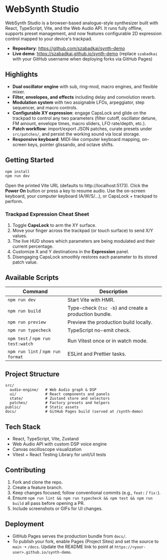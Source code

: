 # WebSynth Studio

WebSynth Studio is a browser-based analogue-style synthesizer built with React, TypeScript, Vite, and the Web Audio API. It runs fully offline, supports preset management, and now features configurable 2D expression control mapped to your device's trackpad.

- **Repository**: https://github.com/szabadkai/synth-demo
- **Live demo**: https://szabadkai.github.io/synth-demo (replace `szabadkai` with your GitHub username when deploying forks via GitHub Pages)

## Highlights

- **Dual oscillator engine** with sub, ring-mod, macro engines, and flexible mixer.
- **Filter, envelopes, and effects** including delay and convolution reverb.
- **Modulation system** with two assignable LFOs, arpeggiator, step sequencer, and macro controls.
- **Configurable XY expression**: engage CapsLock and glide on the trackpad to control any two parameters (filter cutoff, oscillator detune, FM amount, envelope times, macro sliders, LFO rate/depth, etc.).
- **Patch workflow**: import/export JSON patches, curate presets under `src/patches/`, and persist the working sound via local storage.
- **Responsive keyboard**: MIDI-like computer keyboard mapping, on-screen keys, pointer glissando, and octave shifts.

## Getting Started

```sh
npm install
npm run dev
```

Open the printed Vite URL (defaults to http://localhost:5173). Click the **Power On** button or press a key to resume audio. Use the on-screen keyboard, your computer keyboard (A/W/S/…), or CapsLock + trackpad to perform.

### Trackpad Expression Cheat Sheet

1. Toggle **CapsLock** to arm the XY surface.
2. Move your finger across the trackpad (or touch surface) to send X/Y values.
3. The live HUD shows which parameters are being modulated and their current percentage.
4. Customize X and Y destinations in the **Expression** panel.
5. Disengaging CapsLock smoothly restores each parameter to its stored patch value.

## Available Scripts

| Command                           | Description                                           |
| --------------------------------- | ----------------------------------------------------- |
| `npm run dev`                     | Start Vite with HMR.                                  |
| `npm run build`                   | Type-check (`tsc -b`) and create a production bundle. |
| `npm run preview`                 | Preview the production build locally.                 |
| `npm run typecheck`               | TypeScript no-emit check.                             |
| `npm test` / `npm run test:watch` | Run Vitest once or in watch mode.                     |
| `npm run lint` / `npm run format` | ESLint and Prettier tasks.                            |

## Project Structure

```
src/
  audio-engine/   # Web Audio graph & DSP
  ui/             # React components and panels
  state/          # Zustand store and selectors
  patches/        # Factory presets and helpers
public/           # Static assets
docs/             # GitHub Pages build (served at /synth-demo)
```

## Tech Stack

- React, TypeScript, Vite, Zustand
- Web Audio API with custom DSP voice engine
- Canvas oscilloscope visualization
- Vitest + React Testing Library for unit/UI tests

## Contributing

1. Fork and clone the repo.
2. Create a feature branch.
3. Keep changes focused; follow conventional commits (e.g., `feat:` / `fix:`).
4. Ensure `npm run lint && npm run typecheck && npm test && npm run build` all pass before opening a PR.
5. Include screenshots or GIFs for UI changes.

## Deployment

- GitHub Pages serves the production bundle from `docs/`.
- To publish your fork, enable Pages (Project Sites) and set the source to `main` ➝ `/docs`. Update the README link to point at `https://<your-user>.github.io/synth-demo`.
